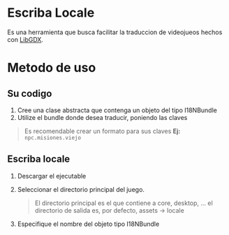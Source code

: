 # Escriba Locale

Es una herramienta que busca facilitar la traduccion de videojueos hechos con [LibGDX](https://libgdx.com/).


# Metodo de uso

## Su codigo
  1. Cree una clase abstracta que contenga un objeto del tipo I18NBundle
  2. Utilize el bundle donde desea traducir, poniendo las claves
  > Es recomendable crear un formato para sus claves **Ej:** `npc.misiones.viejo`


## Escriba locale
  1. Descargar el ejecutable
  2. Seleccionar el directorio principal del juego.
     > El directorio principal es el que contiene a core, desktop, ...
     > el directorio de salida es, por defecto, assets -> locale

  3. Especifique el nombre del objeto tipo I18NBundle
     > 
